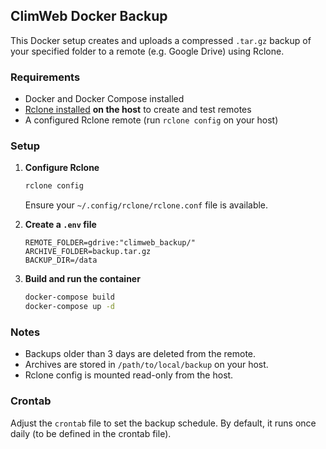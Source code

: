 ## ClimWeb Docker Backup

This Docker setup creates and uploads a compressed `.tar.gz` backup of your specified folder to a remote (e.g. Google Drive) using Rclone.

### Requirements
- Docker and Docker Compose installed
- [Rclone installed](https://rclone.org/install/) **on the host** to create and test remotes
- A configured Rclone remote (run `rclone config` on your host)

### Setup
1. **Configure Rclone**
   ```bash
   rclone config
   ```
   Ensure your `~/.config/rclone/rclone.conf` file is available.

2. **Create a `.env` file**
   ```env
   REMOTE_FOLDER=gdrive:"climweb_backup/"
   ARCHIVE_FOLDER=backup.tar.gz
   BACKUP_DIR=/data
   ```

3. **Build and run the container**
   ```bash
   docker-compose build
   docker-compose up -d
   ```

### Notes
- Backups older than 3 days are deleted from the remote.
- Archives are stored in `/path/to/local/backup` on your host.
- Rclone config is mounted read-only from the host.

### Crontab
Adjust the `crontab` file to set the backup schedule. By default, it runs once daily (to be defined in the crontab file).
